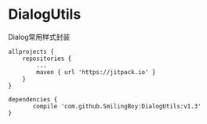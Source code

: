 # DialogUtils
Dialog常用样式封装

	allprojects {
		repositories {
			...
			maven { url 'https://jitpack.io' }
		}
	}
  
  	dependencies {
	       compile 'com.github.SmilingBoy:DialogUtils:v1.3'
	}
